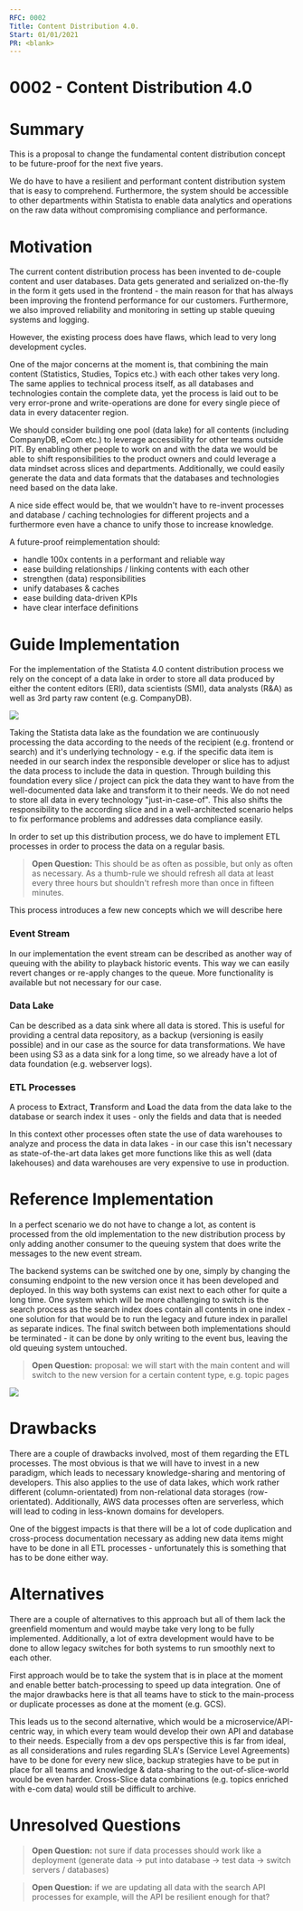 ```yaml
---
RFC: 0002
Title: Content Distribution 4.0.
Start: 01/01/2021
PR: <blank>
---
```


# 0002 - Content Distribution 4.0

# Summary
This is a proposal to change the fundamental content distribution concept to be future-proof for the next five years. 

We do have to have a resilient and performant content distribution system that is easy to comprehend. Furthermore, the system should be accessible to other departments within Statista to enable data analytics and operations on the raw data without compromising compliance and performance. 

# Motivation

The current content distribution process has been invented to de-couple content and user databases. Data gets generated and serialized on-the-fly in the form it gets used in the frontend - the main reason for that has always been improving the frontend performance for our customers. Furthermore, we also improved reliability and monitoring in setting up stable queuing systems and logging. 

However, the existing process does have flaws, which lead to very long development cycles. 

One of the major concerns at the moment is, that combining the main content (Statistics, Studies, Topics etc.) with each other takes very long. The same applies to technical process itself, as all databases and technologies contain the complete data, yet the process is laid out to be very error-prone and write-operations are done for every single piece of data in every datacenter region. 

We should consider building one pool (data lake) for all contents (including CompanyDB, eCom etc.) to leverage accessibility for other teams outside PIT. By enabling other people to work on and with the data we would be able to shift responsibilities to the product owners and could leverage a data mindset across slices and departments. Additionally, we could easily generate the data and data formats that the databases and technologies need based on the data lake.

A nice side effect would be, that we wouldn't have to re-invent processes and database / caching technologies for different projects and a furthermore even have a chance to unify those to increase knowledge.

A future-proof reimplementation should:

* handle 100x contents in a performant and reliable way
* ease building relationships / linking contents with each other
* strengthen (data) responsibilities
* unify databases & caches
* ease building data-driven KPIs
* have clear interface definitions

# Guide Implementation

For the implementation of the Statista 4.0 content distribution process we rely on the concept of a data lake in order to store all data produced by either the content editors (ERI), data scientists (SMI), data analysts (R&A) as well as 3rd party raw content (e.g. CompanyDB).

<img src="https://docs.statista.tech/RFCs/0002-content-distribution-40-context.png" />

Taking the Statista data lake as the foundation we are continuously processing the data according to the needs of the recipient (e.g. frontend or search) and it's underlying technology - e.g. if the specific data item is needed in our search index the responsible developer or slice has to adjust the data process to include the data in question. Through building this foundation every slice / project can pick the data they want to have from the well-documented data lake and transform it to their needs. We do not need to store all data in every technology "just-in-case-of". This also shifts the responsibility to the according slice and in a well-architected scenario helps to fix performance problems and addresses data compliance easily. 

In order to set up this distribution process, we do have to implement ETL processes in order to process the data on a regular basis.
> **Open Question:** This should be as often as possible, but only as often as necessary. As a thumb-rule we should refresh all data at least every three hours but shouldn't refresh more than once in fifteen minutes.

This process introduces a few new concepts which we will describe here
### Event Stream

In our implementation the event stream can be described as another way of queuing with the ability to playback historic events. This way we can easily revert changes or re-apply changes to the queue. More functionality is available but not necessary for our case.

### Data Lake

Can be described as a data sink where all data is stored. This is useful for providing a central data repository, as a backup (versioning is easily possible) and in our case as the source for data transformations. We have been using S3 as a data sink for a long time, so we already have a lot of data foundation (e.g. webserver logs). 

### ETL Processes

A process to **E**xtract, **T**ransform and **L**oad the data from the data lake to the database or search index it uses - only the fields and data that is needed

In this context other processes often state the use of data warehouses to analyze and process the data in data lakes - in our case this isn't necessary as state-of-the-art data lakes get more functions like this as well (data lakehouses) and data warehouses are very expensive to use in production.  

# Reference Implementation
In a perfect scenario we do not have to change a lot, as content is processed from the old implementation to the new distribution process by only adding another consumer to the queuing system that does write the messages to the new event stream.

The backend systems can be switched one by one, simply by changing the consuming endpoint to the new version once it has been developed and deployed. In this way both systems can exist next to each other for quite a long time. One system which will be more challenging to switch is the search process as the search index does contain all contents in one index - one solution for that would be to run the legacy and future index in parallel as separate indices. The final switch between both implementations should be terminated - it can be done by only writing to the event bus, leaving the old queuing system untouched.

> **Open Question:** proposal: we will start with the main content and will switch to the new version for a certain content type, e.g. topic pages

<img src="https://docs.statista.tech/RFCs/0002-content-distribution-40-container.png" />

# Drawbacks
There are a couple of drawbacks involved, most of them regarding the ETL processes. The most obvious is that we will have to invest in a new paradigm, which leads to necessary knowledge-sharing and mentoring of developers. This also applies to the use of data lakes, which work rather different (column-orientated) from non-relational data storages (row-orientated). Additionally, AWS data processes often are serverless, which will lead to coding in less-known domains for developers. 

One of the biggest impacts is that there will be a lot of code duplication and cross-process documentation necessary as adding new data items might have to be done in all ETL processes - unfortunately this is something that has to be done either way.


# Alternatives

There are a couple of alternatives to this approach but all of them lack the greenfield momentum and would maybe take very long to be fully implemented. Additionally, a lot of extra development would have to be done to allow legacy switches for both systems to run smoothly next to each other. 

First approach would be to take the system that is in place at the moment and enable better batch-processing to speed up data integration. One of the major drawbacks here is that all teams have to stick to the main-process or duplicate processes as done at the moment (e.g. GCS). 

This leads us to the second alternative, which would be a microservice/API-centric way, in which every team would develop their own API and database to their needs. Especially from a dev ops perspective this is far from ideal, as all considerations and rules regarding SLA's (Service Level Agreements) have to be done for every new slice, backup strategies have to be put in place for all teams and knowledge & data-sharing to the out-of-slice-world would be even harder. Cross-Slice data combinations (e.g. topics enriched with e-com data) would still be difficult to archive. 

# Unresolved Questions

> **Open Question:** not sure if data processes should work like a deployment (generate data -> put into database -> test data -> switch servers / databases)

> **Open Question:** if we are updating all data with the search API processes for example, will the API be resilient enough for that? 
